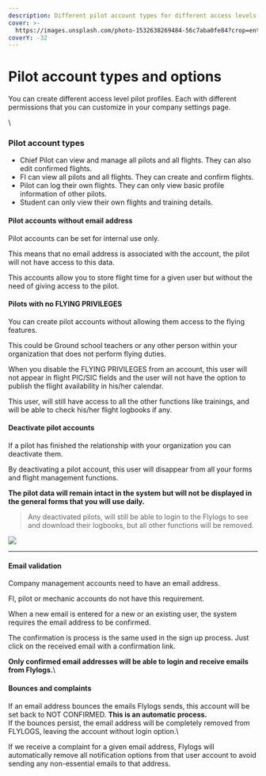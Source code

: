 ```yaml
---
description: Different pilot account types for different access levels
cover: >-
  https://images.unsplash.com/photo-1532638269484-56c7aba0fe84?crop=entropy&cs=tinysrgb&fm=jpg&ixid=MnwxOTcwMjR8MHwxfHNlYXJjaHwxMHx8cGlsb3R8ZW58MHx8fHwxNjc0NzE4NTc4&ixlib=rb-4.0.3&q=80
coverY: -32
---
```


# Pilot account types and options

You can create different access level pilot profiles. Each with different permissions that you can customize in your company settings page.

\


### Pilot account types

* Chief Pilot can view and manage all pilots and all flights. They can also edit confirmed flights.
* FI can view all pilots and all flights. They can create and confirm flights.
* Pilot can log their own flights. They can only view basic profile information of other pilots.
* Student can only view their own flights and training details.



#### Pilot accounts without email address

Pilot accounts can be set for internal use only.&#x20;

This means that no email address is associated with the account, the pilot will not have access to this data.

This accounts allow you to store flight time for a given user but without the need of giving access to the pilot.





#### Pilots with no FLYING PRIVILEGES

You can create pilot accounts without allowing them access to the flying features.

This could be Ground school teachers or any other person within your organization that does not perform flying duties.

When you disable the FLYING  PRIVILEGES from an account, this user will not appear in flight PIC/SIC fields and the user will not have the option to publish the flight availability in his/her calendar.

This user, will still have access to all the other functions like trainings, and will be able to check his/her flight logbooks if any.



#### Deactivate pilot accounts

If a pilot has finished the relationship with your organization you can deactivate them.

By deactivating a pilot account, this user will disappear from all your forms and flight management functions.

**The pilot data will remain intact in the system but will not be displayed in the general forms that you will use daily.**

> Any deactivated pilots, will still be able to login to the Flylogs to see and download their logbooks, but all other functions will be removed.

![](https://tawk.link/61f94bae9bd1f31184da67e3/kb/attachments/23bhSItsv4.png)

***

#### Email validation

Company management accounts need to have an email address.

FI, pilot or mechanic accounts do not have this requirement.

When a new email is entered for a new or an existing user, the system requires the email address to be confirmed.

The confirmation is process is the same used in the sign up process. Just click on the received email with a confirmation link.

**Only confirmed email addresses will be able to login and receive emails from Flylogs.**\


#### Bounces and complaints

If an email address bounces the emails Flylogs sends, this account will be set back to NOT CONFIRMED. **This is an automatic process.**\
If the bounces persist, the email address will be completely removed from FLYLOGS, leaving the account without login option.\


If we receive a complaint for a given email address, Flylogs will automatically remove all notification options from that user account to avoid sending any non-essential emails to that address.
